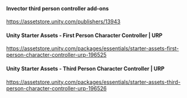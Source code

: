 #### Invector third person controller add-ons
https://assetstore.unity.com/publishers/13943


#### Unity Starter Assets - First Person Character Controller | URP
https://assetstore.unity.com/packages/essentials/starter-assets-first-person-character-controller-urp-196525


#### Unity Starter Assets - Third Person Character Controller | URP
https://assetstore.unity.com/packages/essentials/starter-assets-third-person-character-controller-urp-196526
